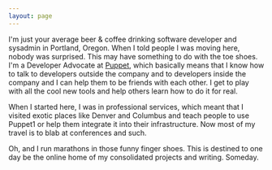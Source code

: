 ```yaml
---
layout: page
---
```


I'm just your average beer & coffee drinking software developer and sysadmin in
Portland, Oregon. When I told people I was moving here, nobody was surprised.
This may have something to do with the toe shoes. I'm a Developer Advocate at
[Puppet](https://puppet.com), which basically means that I know how to talk to
developers outside the company and to developers inside the company and I can
help them to be friends with each other. I get to play with all the cool new
tools and help others learn how to do it for real.

When I started here, I was in professional services, which meant that I visited
exotic places like Denver and Columbus and teach people to use Puppet1 or help
them integrate it into their infrastructure. Now most of my travel is to blab
at conferences and such.

Oh, and I run marathons in those funny finger shoes. This is destined to one day
be the online home of my consolidated projects and writing. Someday.
